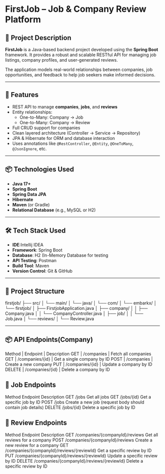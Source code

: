 # FirstJob – Job & Company Review Platform

## 📝 Project Description

**FirstJob** is a Java-based backend project developed using the **Spring Boot** framework. It provides a robust and scalable RESTful API for managing job listings, company profiles, and user-generated reviews.

The application models real-world relationships between companies, job opportunities, and feedback to help job seekers make informed decisions.

---

## 🚀 Features

- REST API to manage **companies**, **jobs**, and **reviews**
- Entity relationships:
  - One-to-Many: Company → Job
  - One-to-Many: Company → Review
- Full CRUD support for companies
- Clean layered architecture (Controller → Service → Repository)
- JPA & Hibernate for ORM and database interaction
- Uses annotations like `@RestController`, `@Entity`, `@OneToMany`, `@JsonIgnore`, etc.

---

## 📦 Technologies Used

- **Java 17+**
- **Spring Boot**
- **Spring Data JPA**
- **Hibernate**
- **Maven** (or Gradle)
- **Relational Database** (e.g., MySQL or H2)

  
---

## 🛠 Tech Stack Used

- **IDE**:Intellij IDEA
- **Framework**: Spring Boot
- **Database**: H2 (In-Memory Database for testing
- **API Testing**: Postman
- **Build Tool**: Maven
- **Version Control**: Git & GitHub
  
---

## 📁 Project Structure
firstjob/ ├── src/ │ └── main/ │ └── java/ │ └── com/ │ └── embarkx/ │ └── firstjob/ │ ├── FirstjobApplication.java │ ├── company/ │ │ ├── Company.java │ │ └── CompanyController.java │ ├── job/ │ │ └── Job.java │ └── reviews/ │ └── Review.java

---

## 📦 API Endpoints(Company)
Method | Endpoint | Description
GET | /companies | Fetch all companies
GET | /companies/{id} | Get a single company by ID
POST | /companies | Create a new company
PUT | /companies/{id} | Update a company by ID
DELETE | /companies/{id} | Delete a company by ID

## 💼 Job Endpoints
Method	Endpoint	Description
GET	/jobs	Get all jobs
GET	/jobs/{id}	Get a specific job by ID
POST	/jobs	Create a new job (request body should contain job details)
DELETE	/jobs/{id}	Delete a specific job by ID

## 📮 Review Endpoints
Method	Endpoint	Description
GET	/companies/{companyId}/reviews	Get all reviews for a company
POST	/companies/{companyId}/reviews	Create a new review for a company
GET	/companies/{companyId}/reviews/{reviewId}	Get a specific review by ID
PUT	/companies/{companyId}/reviews/{reviewId}	Update a specific review by ID
DELETE	/companies/{companyId}/reviews/{reviewId}	Delete a specific review by ID
